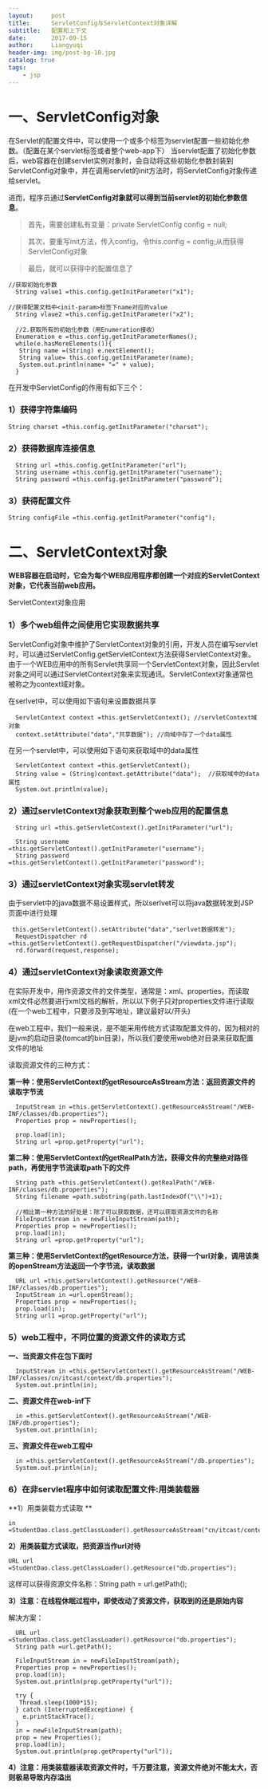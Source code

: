 ```yaml
---
layout:     post
title:      ServletConfig与ServletContext对象详解
subtitle:   配置和上下文
date:       2017-09-15
author:     Liangyuqi
header-img: img/post-bg-10.jpg
catalog: true
tags:
    - jsp
---
```


# 一、ServletConfig对象  

 在Servlet的配置文件中，可以使用一个或多个<init-param>标签为servlet配置一些初始化参数。（配置在某个servlet标签或者整个web-app下）
当servlet配置了初始化参数后，web容器在创建servlet实例对象时，会自动将这些初始化参数封装到ServletConfig对象中，并在调用servlet的init方法时，将ServletConfig对象传递给servlet。

进而，程序员通过**ServletConfig对象就可以得到当前servlet的初始化参数信息**。

> 首先，需要创建私有变量：private ServletConfig config = null;

> 其次，要重写init方法，传入config，令this.config = config;从而获得ServletConfig对象

> 最后，就可以获得<init-parm>中的配置信息了

	//获取初始化参数
	  String value1 =this.config.getInitParameter("x1");
	
	//获得配置文档中<init-param>标签下name对应的value
	  String vlaue2 =this.config.getInitParameter("x2");
	  
	  //2.获取所有的初始化参数（用Enumeration接收）
	  Enumeration e =this.config.getInitParameterNames();
	  while(e.hasMoreElements()){
	   String name =(String) e.nextElement();
	   String value= this.config.getInitParameter(name);
	   System.out.println(name+ "=" + value);
	  }

   在开发中ServletConfig的作用有如下三个：

### 1）获得字符集编码

  	String charset =this.config.getInitParameter("charset");
### 2）获得数据库连接信息

	  String url =this.config.getInitParameter("url");
	  String username =this.config.getInitParameter("username");
	  String password =this.config.getInitParameter("password");
### 3）获得配置文件

  	String configFile =this.config.getInitParameter("config");


# 二、ServletContext对象
 **WEB容器在启动时，它会为每个WEB应用程序都创建一个对应的ServletContext对象，它代表当前web应用。**
 
ServletContext对象应用

### 1）多个web组件之间使用它实现数据共享

 ServletConfig对象中维护了ServletContext对象的引用，开发人员在编写servlet时，可以通过ServletConfig.getServletContext方法获得ServletContext对象。由于一个WEB应用中的所有Servlet共享同一个ServletContext对象，因此Servlet对象之间可以通过ServletContext对象来实现通讯。ServletContext对象通常也被称之为context域对象。

在serlvet中，可以使用如下语句来设置数据共享

	  ServletContext context =this.getServletContext(); //servletContext域对象
	  context.setAttribute("data","共享数据"); //向域中存了一个data属性

在另一个servlet中，可以使用如下语句来获取域中的data属性

	  ServletContext context =this.getServletContext();
	  String value = (String)context.getAttribute("data");  //获取域中的data属性
	  System.out.println(value);

### 2）通过servletContext对象获取到整个web应用的配置信息

	  String url =this.getServletContext().getInitParameter("url");
	
	  String username =this.getServletContext().getInitParameter("username");
	  String password =this.getServletContext().getInitParameter("password");

### 3）通过servletContext对象实现servlet转发

由于servlet中的java数据不易设置样式，所以serlvet可以将java数据转发到JSP页面中进行处理
	
	 this.getServletContext().setAttribute("data","serlvet数据转发");
	  RequestDispatcher rd =this.getServletContext().getRequestDispatcher("/viewdata.jsp");
	  rd.forward(request,response);

### 4）通过servletContext对象读取资源文件

 在实际开发中，用作资源文件的文件类型，通常是：xml、properties，而读取xml文件必然要进行xml文档的解析，所以以下例子只对properties文件进行读取(在一个web工程中，只要涉及到写地址，建议最好以/开头)

 在web工程中，我们一般来说，是不能采用传统方式读取配置文件的，因为相对的是jvm的启动目录(tomcat的bin目录)，所以我们要使用web绝对目录来获取配置文件的地址

  读取资源文件的三种方式：

**第一种：使用ServletContext的getResourceAsStream方法：返回资源文件的读取字节流**

	  InputStream in =this.getServletContext().getResourceAsStream("/WEB-INF/classes/db.properties");
	  Properties prop = newProperties();  
	
	  prop.load(in);
	  String url =prop.getProperty("url");

 **第二种：使用ServletContext的getRealPath方法，获得文件的完整绝对路径path，再使用字节流读取path下的文件**

	  String path =this.getServletContext().getRealPath("/WEB-INF/classes/db.properties");
	  String filename =path.substring(path.lastIndexOf("\\")+1); 
	
	  //相比第一种方法的好处是：除了可以获取数据，还可以获取资源文件的名称
	  FileInputStream in = newFileInputStream(path);
	  Properties prop = newProperties();
	  prop.load(in);
	  String url =prop.getProperty("url");

 **第三种：使用ServletContext的getResource方法，获得一个url对象，调用该类的openStream方法返回一个字节流，读取数据**

	  URL url =this.getServletContext().getResource("/WEB-INF/classes/db.properties");
	  InputStream in =url.openStream();
	  Properties prop = newProperties();
	  prop.load(in);
	  String url1 =prop.getProperty("url");

 

### 5）web工程中，不同位置的资源文件的读取方式

 **一、当资源文件在包下面时**
 
	  InputStream in =this.getServletContext().getResourceAsStream("/WEB-INF/classes/cn/itcast/context/db.properties");
	  System.out.println(in);
  
  **二、资源文件在web-inf下**
  
	  in =this.getServletContext().getResourceAsStream("/WEB-INF/db.properties");
	  System.out.println(in);
  
  **三、资源文件在web工程中**
  
	  in =this.getServletContext().getResourceAsStream("/db.properties");
	  System.out.println(in);

 

### 6）在非servlet程序中如何读取配置文件:用类装载器

**1）用类装载方式读取 **

 	in =StudentDao.class.getClassLoader().getResourceAsStream("cn/itcast/context/db.properties");
 	
**2）用类装载方式读取，把资源当作url对待**

 	URL url =StudentDao.class.getClassLoader().getResource("db.properties");

 这样可以获得资源文件名称：String path = url.getPath();

**3）注意：在线程休眠过程中，即使改动了资源文件，获取到的还是原始内容**

解决方案：

	  URL url =StudentDao.class.getClassLoader().getResource("db.properties");
	  String path =url.getPath();
	  
	  FileInputStream in = newFileInputStream(path);
	  Properties prop = newProperties();
	  prop.load(in);
	  System.out.println(prop.getProperty("url"));
	  
	  try {
	   Thread.sleep(1000*15);
	  } catch (InterruptedExceptione) {
	    e.printStackTrace();
	  }
	  in = newFileInputStream(path);
	  prop = new Properties();
	  prop.load(in);
	  System.out.println(prop.getProperty("url"));

 

**4）注意：用类装载器读取资源文件时，千万要注意，资源文件绝对不能太大，否则极易导致内存溢出**